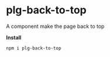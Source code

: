 # plg-back-to-top
A component make the page back to top

**Install**

```
npm i plg-back-to-top
```

